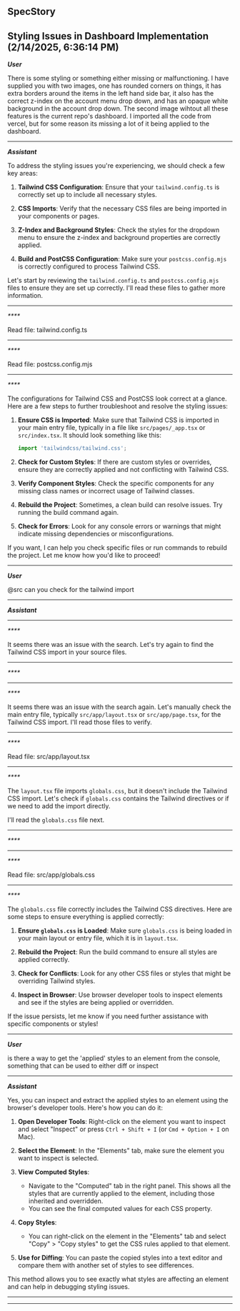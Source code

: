 ## SpecStory

## Styling Issues in Dashboard Implementation (2/14/2025, 6:36:14 PM)

_**User**_

There is some styling or something either missing or malfunctioning. I have supplied you with two images, one has rounded corners on things, it has extra borders around the items in the left hand side bar, it also has the correct z-index on the account menu drop down, and has an opaque white background in the account drop down. The second image wihtout all these features is the current repo's dashboard. I imported all the code from vercel, but for some reason its missing a lot of it being applied to the dashboard.

---

_**Assistant**_

To address the styling issues you're experiencing, we should check a few key areas:

1. **Tailwind CSS Configuration**: Ensure that your `tailwind.config.ts` is correctly set up to include all necessary styles.

2. **CSS Imports**: Verify that the necessary CSS files are being imported in your components or pages.

3. **Z-Index and Background Styles**: Check the styles for the dropdown menu to ensure the z-index and background properties are correctly applied.

4. **Build and PostCSS Configuration**: Make sure your `postcss.config.mjs` is correctly configured to process Tailwind CSS.

Let's start by reviewing the `tailwind.config.ts` and `postcss.config.mjs` files to ensure they are set up correctly. I'll read these files to gather more information.

---

_****_

Read file: tailwind.config.ts

---

_****_

Read file: postcss.config.mjs

---

_****_

The configurations for Tailwind CSS and PostCSS look correct at a glance. Here are a few steps to further troubleshoot and resolve the styling issues:

1. **Ensure CSS is Imported**: Make sure that Tailwind CSS is imported in your main entry file, typically in a file like `src/pages/_app.tsx` or `src/index.tsx`. It should look something like this:

   ```javascript
   import 'tailwindcss/tailwind.css';
   ```

2. **Check for Custom Styles**: If there are custom styles or overrides, ensure they are correctly applied and not conflicting with Tailwind CSS.

3. **Verify Component Styles**: Check the specific components for any missing class names or incorrect usage of Tailwind classes.

4. **Rebuild the Project**: Sometimes, a clean build can resolve issues. Try running the build command again.

5. **Check for Errors**: Look for any console errors or warnings that might indicate missing dependencies or misconfigurations.

If you want, I can help you check specific files or run commands to rebuild the project. Let me know how you'd like to proceed!

---

_**User**_

@src can you check for the tailwind import

---

_**Assistant**_



---

_****_

It seems there was an issue with the search. Let's try again to find the Tailwind CSS import in your source files.

---

_****_



---

_****_

It seems there was an issue with the search again. Let's manually check the main entry file, typically `src/app/layout.tsx` or `src/app/page.tsx`, for the Tailwind CSS import. I'll read those files to verify.

---

_****_

Read file: src/app/layout.tsx

---

_****_

The `layout.tsx` file imports `globals.css`, but it doesn't include the Tailwind CSS import. Let's check if `globals.css` contains the Tailwind directives or if we need to add the import directly.

I'll read the `globals.css` file next.

---

_****_



---

_****_

Read file: src/app/globals.css

---

_****_

The `globals.css` file correctly includes the Tailwind CSS directives. Here are some steps to ensure everything is applied correctly:

1. **Ensure `globals.css` is Loaded**: Make sure `globals.css` is being loaded in your main layout or entry file, which it is in `layout.tsx`.

2. **Rebuild the Project**: Run the build command to ensure all styles are applied correctly.

3. **Check for Conflicts**: Look for any other CSS files or styles that might be overriding Tailwind styles.

4. **Inspect in Browser**: Use browser developer tools to inspect elements and see if the styles are being applied or overridden.

If the issue persists, let me know if you need further assistance with specific components or styles!

---

_**User**_

is there a way to get the 'applied' styles to an element from the console, something that can be used to either diff or inspect

---

_**Assistant**_

Yes, you can inspect and extract the applied styles to an element using the browser's developer tools. Here's how you can do it:

1. **Open Developer Tools**: Right-click on the element you want to inspect and select "Inspect" or press `Ctrl + Shift + I` (or `Cmd + Option + I` on Mac).

2. **Select the Element**: In the "Elements" tab, make sure the element you want to inspect is selected.

3. **View Computed Styles**: 
   - Navigate to the "Computed" tab in the right panel. This shows all the styles that are currently applied to the element, including those inherited and overridden.
   - You can see the final computed values for each CSS property.

4. **Copy Styles**: 
   - You can right-click on the element in the "Elements" tab and select "Copy" > "Copy styles" to get the CSS rules applied to that element.

5. **Use for Diffing**: You can paste the copied styles into a text editor and compare them with another set of styles to see differences.

This method allows you to see exactly what styles are affecting an element and can help in debugging styling issues.

---



---

